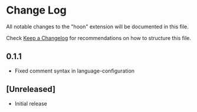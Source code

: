 # Change Log
All notable changes to the "hoon" extension will be documented in this file.

Check [Keep a Changelog](http://keepachangelog.com/) for recommendations on how to structure this file.

## 0.1.1
- Fixed comment syntax in language-configuration

## [Unreleased]
- Initial release
